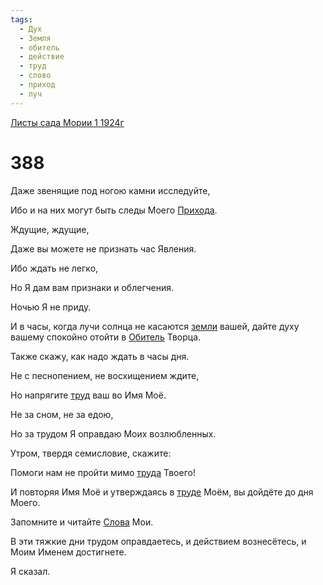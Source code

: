 ```yaml
---
tags:
  - Дух
  - Земля
  - обитель
  - действие
  - труд
  - слово
  - приход
  - луч
---
```


[Листы сада Мории 1 1924г](/agni/1924)

# 388
Даже звенящие под ногою камни исследуйте,   

Ибо и на них могут быть следы Моего [Прихода](/tag/#приход).   

Ждущие, ждущие,   

Даже вы можете не признать час Явления.   

Ибо ждать не легко,   

Но Я дам вам признаки и облегчения.   

Ночью Я не приду.   

И в часы, когда лучи солнца не касаются [земли](/tag/#Земля) вашей, дайте духу вашему спокойно отойти в [Обитель](/tag/#обитель) Творца.   

Также скажу, как надо ждать в часы дня.   

Не с песнопением, не восхищением ждите,   

Но напрягите [труд](/tag/#труд) ваш во Имя Моё.   

Не за сном, не за едою,   

Но за трудом Я оправдаю Моих возлюбленных.   

Утром, твердя семисловие, скажите:   

Помоги нам не пройти мимо [труда](/tag/#труд) Твоего!   

И повторяя Имя Моё и утверждаясь в [труде](/tag/#труд) Моём, вы дойдёте до дня Моего.   

Запомните и читайте [Слова](/tag/#слово) Мои.   

В эти тяжкие дни трудом оправдаетесь, и действием вознесётесь, и Моим Именем достигнете.    

Я сказал.   

